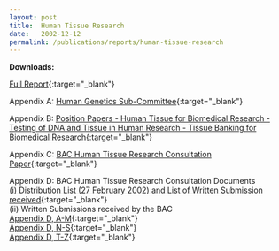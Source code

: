 ```yaml
---
layout: post
title:  Human Tissue Research
date:   2002-12-12
permalink: /publications/reports/human-tissue-research
---
```


**Downloads:**

[Full Report](/files/publications/reports/human-tissue-research-full-report.pdf){:target="_blank"}

Appendix A: [Human Genetics Sub-Committee](/files/publications/reports/human-tissue-research-appendix-a.pdf){:target="_blank"}

Appendix B: [Position Papers - Human Tissue for Biomedical Research - Testing of DNA and Tissue in Human Research - Tissue Banking for Biomedical Research](/files/publications/reports/human-tissue-research-appendix-b.pdf){:target="_blank"}

Appendix C: [BAC Human Tissue Research Consultation Paper](/files/publications/reports/human-tissue-research-appendix-c.pdf){:target="_blank"}

Appendix D: BAC Human Tissue Research Consultation Documents
<br>[(i)  Distribution List (27 February 2002) and List of Written Submission received](/files/publications/reports/human-tissue-research-appendix-d.pdf){:target="_blank"}
<br>(ii) Written Submissions received by the BAC
<br>[Appendix D, A-M](/files/publications/reports/human-tissue-research-appendix-d-a-m.pdf){:target="_blank"}
<br>[Appendix D, N-S](/files/publications/reports/human-tissue-research-appendix-d-n-s.pdf){:target="_blank"}
<br>[Appendix D, T-Z](/files/publications/reports/human-tissue-research-appendix-d-t-z.pdf){:target="_blank"}
